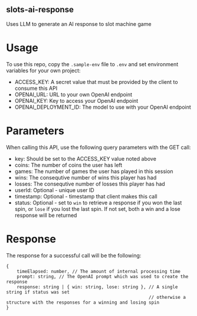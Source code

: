 ## slots-ai-response
Uses LLM to generate an AI response to slot machine game

# Usage
To use this repo, copy the `.sample-env` file to `.env` and set environment variables for your own project:

* ACCESS_KEY: A secret value that must be provided by the client to consume this API
* OPENAI_URL: URL to your own OpenAI endpoint
* OPENAI_KEY: Key to access your OpenAI endpoint
* OPENAI_DEPLOYMENT_ID: The model to use with your OpenAI endpoint

# Parameters
When calling this API, use the following query parameters with the GET call:

* key: Should be set to the ACCESS_KEY value noted above
* coins: The number of coins the user has left
* games: The number of games the user has played in this session
* wins: The consequtive number of wins this player has had
* losses: The consequtive number of losses this player has had
* userId: Optional - unique user ID
* timestamp: Optional - timestamp that client makes this call
* status: Optional - set to `win` to retrieve a response if you won the last spin, or `lose` if you lost the last spin. If not set, both a win and a lose response will be returned

# Response
The response for a successful call will be the following:

```
{
    timeElapsed: number, // The amount of internal processing time
    prompt: string, // The OpenAI prompt which was used to create the response
    response: string | { win: string, lose: string }, // A single string if status was set
                                                      // otherwise a structure with the responses for a winning and losing spin
}
